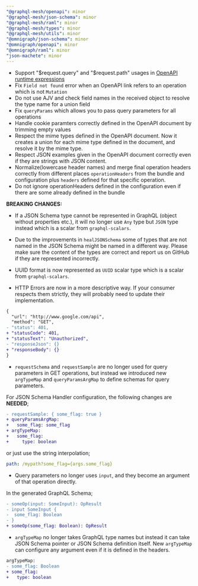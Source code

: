 ```yaml
---
"@graphql-mesh/openapi": minor
"@graphql-mesh/json-schema": minor
"@graphql-mesh/raml": minor
"@graphql-mesh/types": minor
"@graphql-mesh/utils": minor
"@omnigraph/json-schema": minor
"@omnigraph/openapi": minor
"@omnigraph/raml": minor
"json-machete": minor
---
```


- Support "$request.query" and "$request.path" usages in [OpenAPI runtime expressions](https://github.com/OAI/OpenAPI-Specification/blob/main/versions/3.0.3.md#runtimeExpression)
- Fix `Field not found` error when an OpenAPI link refers to an operation which is not `Mutation`
- Do not use AJV and check field names in the received object to resolve the type name for a union field
- Fix `queryParams` which allows you to pass query parameters for all operations
- Handle cookie paramters correctly defined in the OpenAPI document by trimming empty values
- Respect the mime types defined in the OpenAPI document. Now it creates a union for each mime type defined in the document, and resolve it by the mime type.
- Respect JSON examples given in the OpenAPI document correctly even if they are strings with JSON content.
- Normalize(lowercase header names) and merge final operation headers correctly from different places `operationHeaders` from the bundle and configuration plus `headers` defined for that specific operation.
- Do not ignore operationHeaders defined in the configuration even if there are some already defined in the bundle

**BREAKING CHANGES:**

- If a JSON Schema type cannot be represented in GraphQL (object without properties etc.), it will no longer use `Any` type but `JSON` type instead which is a scalar from `graphql-scalars`.

- Due to the improvements in `healJSONSchema` some of types that are not named in the JSON Schema might be named in a different way. Please make sure the content of the types are correct and report us on GitHub if they are represented incorrectly.

- UUID format is now represented as `UUID` scalar type which is a scalar from `graphql-scalars`.

- HTTP Errors are now in a more descriptive way. If your consumer respects them strictly, they will probably need to update their implementation.

```diff
{
  "url": "http://www.google.com/api",
  "method": "GET",
- "status": 401,
+ "statusCode": 401,
+ "statusText": "Unauthorized",
- "responseJson": {}
+ "responseBody": {}
}
```

- `requestSchema` and `requestSample` are no longer used for query parameters in GET operations, but instead we introduced new `argTypeMap` and `queryParamsArgMap` to define schemas for query parameters.

For JSON Schema Handler configuration, the following changes are **NEEDED**;
```diff
- requestSample: { some_flag: true }
+ queryParamsArgMap:
+   some_flag: some_flag
+ argTypeMap:
+   some_flag:
+     type: boolean
```

or just use the string interpolation;
```yaml
path: /mypath?some_flag={args.some_flag}
```

- Query parameters no longer uses `input`, and they become an argument of that operation directly.

In the generated GraphQL Schema;
```diff
- someOp(input: SomeInput): OpResult
- input SomeInput {
-  some_flag: Boolean
- }
+ someOp(some_flag: Boolean): OpResult
```

- `argTypeMap` no longer takes GraphQL type names but instead it can take JSON Schema pointer or JSON Schema definition itself. New `argTypeMap` can configure any argument even if it is defined in the headers.

```diff
argTypeMap:
- some_flag: Boolean
+ some_flag:
+   type: boolean
```
